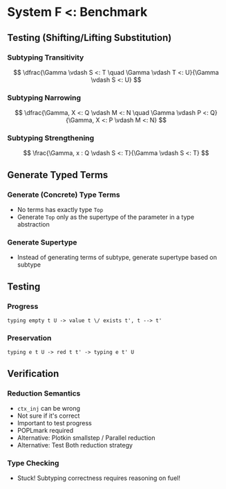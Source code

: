 # System F <: Benchmark

## Testing (Shifting/Lifting Substitution)

### Subtyping Transitivity 

$$
\dfrac{\Gamma \vdash S <: T \quad \Gamma \vdash T <: U}{\Gamma \vdash S <: U}
$$



### Subtyping Narrowing
$$
\dfrac{\Gamma, X <: Q \vdash M <: N \quad \Gamma \vdash P <: Q}{\Gamma, X <: P \vdash M <: N}
$$

### Subtyping Strengthening 

$$
\frac{\Gamma, x : Q \vdash S <: T}{\Gamma \vdash S <: T}
$$


##  Generate Typed Terms

### Generate (Concrete) Type Terms

- No terms has exactly type `Top` 
- Generate `Top` only as the supertype of the parameter in a type abstraction

### Generate Supertype

* Instead of generating terms of subtype, generate supertype based on subtype



## Testing

### Progress

```coq
typing empty t U -> value t \/ exists t', t --> t'
```

### Preservation

```coq
typing e t U -> red t t' -> typing e t' U
```







## Verification

### Reduction Semantics 

- `ctx_inj` can be wrong
- Not sure if it's correct
- Important to test progress
- POPLmark required
- Alternative: Plotkin smallstep / Parallel reduction
- Alternative: Test Both reduction strategy

### Type Checking

- Stuck! Subtyping correctness requires reasoning on fuel!
